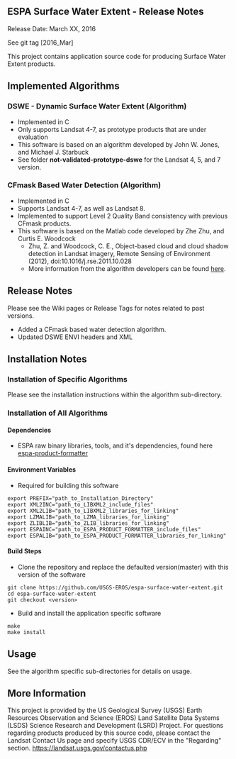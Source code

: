 ## ESPA Surface Water Extent - Release Notes
Release Date: March XX, 2016

See git tag [2016_Mar]

This project contains application source code for producing Surface Water Extent products.

## Implemented Algorithms

### DSWE - Dynamic Surface Water Extent (Algorithm)
* Implemented in C
* Only supports Landsat 4-7, as prototype products that are under evaluation
* This software is based on an algorithm developed by John W. Jones, and Michael J. Starbuck
* See folder <b>not-validated-prototype-dswe</b> for the Landsat 4, 5, and 7 version.

### CFmask Based Water Detection (Algorithm)
* Implemented in C
* Supports Landsat 4-7, as well as Landsat 8.
* Implemented to support Level 2 Quality Band consistency with previous CFmask
  products.
* This software is based on the Matlab code developed by Zhe Zhu, and
  Curtis E. Woodcock
  * Zhu, Z. and Woodcock, C. E., Object-based cloud and cloud shadow detection in Landsat imagery, Remote Sensing of Environment (2012), doi:10.1016/j.rse.2011.10.028 
  * More information from the algorithm developers can be found [here](https://github.com/prs021/fmask).


## Release Notes
Please see the Wiki pages or Release Tags for notes related to past versions.

- Added a CFmask based water detection algorithm.
- Updated DSWE ENVI headers and XML

## Installation Notes

### Installation of Specific Algorithms
Please see the installation instructions within the algorithm sub-directory.

### Installation of All Algorithms

#### Dependencies
* ESPA raw binary libraries, tools, and it's dependencies, found here [espa-product-formatter](https://github.com/USGS-EROS/espa-product-formatter)

#### Environment Variables
* Required for building this software
```
export PREFIX="path_to_Installation_Directory"
export XML2INC="path_to_LIBXML2_include_files"
export XML2LIB="path_to_LIBXML2_libraries_for_linking"
export LZMALIB="path_to_LZMA_libraries_for_linking"
export ZLIBLIB="path_to_ZLIB_libraries_for_linking"
export ESPAINC="path_to_ESPA_PRODUCT_FORMATTER_include_files"
export ESPALIB="path_to_ESPA_PRODUCT_FORMATTER_libraries_for_linking"
```

#### Build Steps
* Clone the repository and replace the defaulted version(master) with this
  version of the software
```
git clone https://github.com/USGS-EROS/espa-surface-water-extent.git
cd espa-surface-water-extent
git checkout <version>
```
* Build and install the application specific software
```
make
make install
```

## Usage
See the algorithm specific sub-directories for details on usage.

## More Information
This project is provided by the US Geological Survey (USGS) Earth Resources
Observation and Science (EROS) Land Satellite Data Systems (LSDS) Science
Research and Development (LSRD) Project. For questions regarding products
produced by this source code, please contact the Landsat Contact Us page and
specify USGS CDR/ECV in the "Regarding" section.
https://landsat.usgs.gov/contactus.php 
